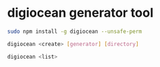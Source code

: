 # digiocean generator tool
```bash
sudo npm install -g digiocean --unsafe-perm

digiocean <create> [generator] [directory]

digiocean <list>
```
